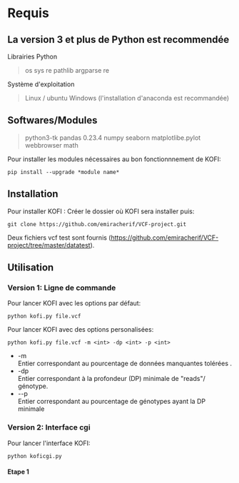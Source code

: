 # Requis

## La version 3 et plus de Python est recommendée 
Librairies Python
> os
> sys
> re
> pathlib
> argparse
> re

Système d'exploitation 
> Linux / ubuntu 
> Windows (l'installation d'anaconda est recommandée) 

## Softwares/Modules
> python3-tk
> pandas 0.23.4
> numpy
> seaborn
> matplotlibe.pylot
> webbrowser
> math

Pour installer les modules nécessaires au bon fonctionnnement de KOFI:
```
pip install --upgrade *module name*
```
## Installation
Pour installer KOFI :
Créer le dossier où KOFI sera installer puis:
```
git clone https://github.com/emiracherif/VCF-project.git
```
Deux fichiers vcf test sont fournis (https://github.com/emiracherif/VCF-project/tree/master/datatest).
## Utilisation
### Version 1: Ligne de commande
Pour lancer KOFI avec les options par défaut:
```
python kofi.py file.vcf
```

Pour lancer KOFI avec des options personalisées:
```
python kofi.py file.vcf -m <int> -dp <int> -p <int>
```
- -m  
Entier correspondant au pourcentage de données manquantes tolérées . 
- -dp  
Entier correspondant à la profondeur (DP) minimale de "reads"/ génotype.
- --p  
Entier correspondant au pourcentage de génotypes ayant la DP minimale

### Version 2: Interface cgi
Pour lancer l'interface KOFI:
```
python koficgi.py
```
#### Etape 1







